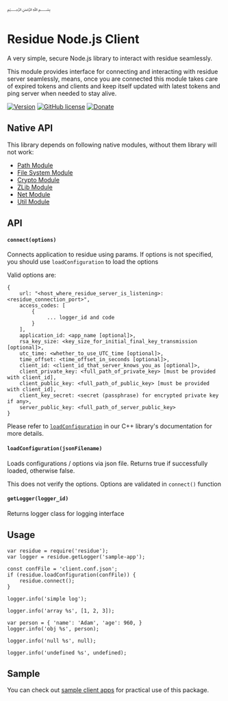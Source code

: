 ﷽

# Residue Node.js Client
A very simple, secure Node.js library to interact with residue seamlessly.

This module provides interface for connecting and interacting with residue server seamlessly, means, once you are connected this module takes care of expired tokens and clients and keep itself updated with latest tokens and ping server when needed to stay alive.

[![Version](https://img.shields.io/npm/v/residue.svg)](https://www.npmjs.com/package/residue)
[![GitHub license](https://img.shields.io/badge/License-Apache%202.0-blue.svg)](https://github.com/muflihun/residue-node/blob/master/LICENSE)
[![Donate](https://img.shields.io/badge/Donate-PayPal-green.svg)](https://www.paypal.me/MuflihunDotCom/25)

## Native API
This library depends on following native modules, without them library will not work:

 * [Path Module](https://nodejs.org/api/path.html)
 * [File System Module](https://nodejs.org/api/fs.html)
 * [Crypto Module](https://nodejs.org/api/crypto.html)
 * [ZLib Module](https://nodejs.org/api/zlib.html)
 * [Net Module](https://nodejs.org/api/net.html)
 * [Util Module](https://nodejs.org/api/util.html)

## API
#### `connect(options)`
Connects application to residue using params. If options is not specified, you should use `loadConfiguration` to load the options

Valid options are:

```
{
    url: "<host_where_residue_server_is_listening>:<residue_connection_port>",
    access_codes: [
        {
             ... logger_id and code
        }
    ],
    application_id: <app_name [optional]>,
    rsa_key_size: <key_size_for_initial_final_key_transmission [optional]>,
    utc_time: <whether_to_use_UTC_time [optional]>,
    time_offset: <time_offset_in_seconds [optional]>,
    client_id: <client_id_that_server_knows_you_as [optional]>,
    client_private_key: <full_path_of_private_key> [must be provided with client_id],
    client_public_key: <full_path_of_public_key> [must be provided with client_id],
    client_key_secret: <secret (passphrase) for encrypted private key if any>,
    server_public_key: <full_path_of_server_public_key>
}
```

Please refer to [`loadConfiguration`](https://muflihun.github.io/residue/docs/class_residue.html#a8292657c93a775b6cbf22c6d4f1166f4) in our C++ library's documentation for more details.

#### `loadConfiguration(jsonFilename)`
Loads configurations / options via json file. Returns true if successfully loaded, otherwise false.

This does not verify the options. Options are validated in `connect()` function

#### `getLogger(logger_id)`
Returns logger class for logging interface

## Usage
```
var residue = require('residue');
var logger = residue.getLogger('sample-app');

const confFile = 'client.conf.json';
if (residue.loadConfiguration(confFile)) {
    residue.connect();
}

logger.info('simple log');

logger.info('array %s', [1, 2, 3]);

var person = { 'name': 'Adam', 'age': 960, }
logger.info('obj %s', person);

logger.info('null %s', null);

logger.info('undefined %s', undefined);

```

## Sample
You can check out [sample client apps](https://github.com/muflihun/residue-node/blob/master/samples) for practical use of this package.
